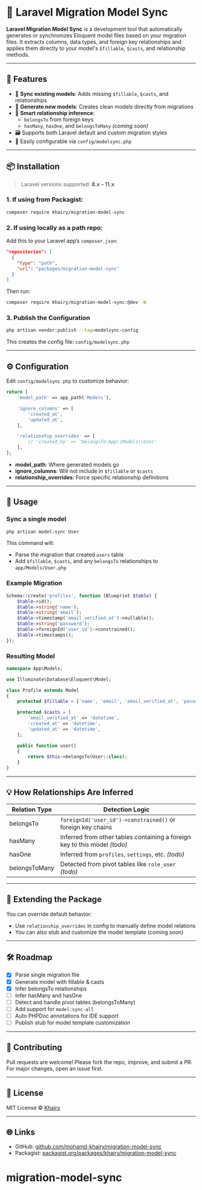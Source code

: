 # 🧬 Laravel Migration Model Sync

**Laravel Migration Model Sync** is a development tool that automatically generates or synchronizes Eloquent model files based on your migration files. It extracts columns, data types, and foreign key relationships and applies them directly to your model's `$fillable`, `$casts`, and relationship methods.

---

## 🚀 Features

- 🔄 **Sync existing models**: Adds missing `$fillable`, `$casts`, and relationships
- 🧱 **Generate new models**: Creates clean models directly from migrations
- 🧠 **Smart relationship inference**:
  - `belongsTo` from foreign keys
  - `hasMany`, `hasOne`, and `belongsToMany` *(coming soon)*
- 🗃 Supports both Laravel default and custom migration styles
- 📁 Easily configurable via `config/modelsync.php`

---

## 📦 Installation

> Laravel versions supported: **8.x – 11.x**

### 1. If using from Packagist:
```bash
composer require khairy/migration-model-sync
```

### 2. If using locally as a path repo:
Add this to your Laravel app’s `composer.json`:
```json
"repositories": [
  {
    "type": "path",
    "url": "packages/migration-model-sync"
  }
]
```
Then run:
```bash
composer require khairy/migration-model-sync:@dev -W
```

### 3. Publish the Configuration
```bash
php artisan vendor:publish --tag=modelsync-config
```

This creates the config file: `config/modelsync.php`

---

## ⚙️ Configuration

Edit `config/modelsync.php` to customize behavior:

```php
return [
    'model_path' => app_path('Models'),

    'ignore_columns' => [
        'created_at',
        'updated_at',
    ],

    'relationship_overrides' => [
        // 'created_by' => 'belongsTo:App\\Models\\User'
    ],
];
```

- **model_path**: Where generated models go
- **ignore_columns**: Will not include in `$fillable` or `$casts`
- **relationship_overrides**: Force specific relationship definitions

---

## 🧪 Usage

### Sync a single model
```bash
php artisan model:sync User
```
This command will:
- Parse the migration that created `users` table
- Add `$fillable`, `$casts`, and any `belongsTo` relationships to `app/Models/User.php`

### Example Migration
```php
Schema::create('profiles', function (Blueprint $table) {
    $table->id();
    $table->string('name');
    $table->string('email');
    $table->timestamp('email_verified_at')->nullable();
    $table->string('password');
    $table->foreignId('user_id')->constrained();
    $table->timestamps();
});
```

### Resulting Model
```php
namespace App\Models;

use Illuminate\Database\Eloquent\Model;

class Profile extends Model
{
    protected $fillable = ['name', 'email', 'email_verified_at', 'password', 'user_id'];

    protected $casts = [
        'email_verified_at' => 'datetime',
        'created_at' => 'datetime',
        'updated_at' => 'datetime',
    ];

    public function user()
    {
        return $this->belongsTo(User::class);
    }
}
```

---

## 💡 How Relationships Are Inferred

| Relation Type   | Detection Logic                                                                 |
|----------------|----------------------------------------------------------------------------------|
| belongsTo       | `foreignId('user_id')->constrained()` or foreign key chains                     |
| hasMany         | Inferred from other tables containing a foreign key to this model *(todo)*     |
| hasOne          | Inferred from `profiles`, `settings`, etc. *(todo)*                             |
| belongsToMany   | Detected from pivot tables like `role_user` *(todo)*                            |

---

## 🧩 Extending the Package

You can override default behavior:
- Use `relationship_overrides` in config to manually define model relations
- You can also stub and customize the model template (coming soon)

---

## 🛠 Roadmap

- [x] Parse single migration file
- [x] Generate model with fillable & casts
- [x] Infer belongsTo relationships
- [ ] Infer hasMany and hasOne
- [ ] Detect and handle pivot tables (belongsToMany)
- [ ] Add support for `model:sync-all`
- [ ] Auto PHPDoc annotations for IDE support
- [ ] Publish stub for model template customization

---

## 🤝 Contributing

Pull requests are welcome! Please fork the repo, improve, and submit a PR. For major changes, open an issue first.

---

## 📄 License

MIT License © [Khairy](https://github.com/mohamd-khair)

---

## 🌐 Links
- GitHub: [github.com/mohamd-khairy/migration-model-sync](https://github.com/mohamd-khairy/migration-model-sync)
- Packagist: [packagist.org/packages/khairy/migration-model-sync](https://packagist.org/packages/khairy/migration-model-sync)
# migration-model-sync

